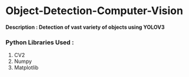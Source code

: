 # Object-Detection-Computer-Vision
__Description : Detection of vast variety of objects using YOLOV3__

### Python Libraries Used :

1. CV2
2. Numpy
3. Matplotlib
